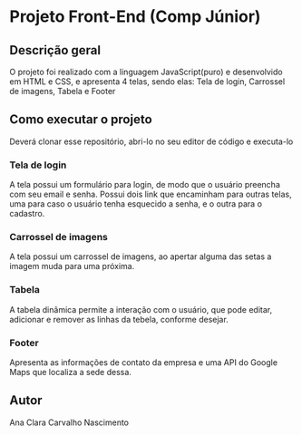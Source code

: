# Projeto Front-End (Comp Júnior)
## Descrição geral
O projeto foi realizado com a linguagem JavaScript(puro) e desenvolvido em HTML e CSS, e apresenta 4 telas, sendo elas: Tela de login, Carrossel de imagens, Tabela e Footer

## Como executar o projeto
Deverá clonar esse repositório, abri-lo no seu editor de código e executa-lo

### Tela de login
A tela possui um formulário para login, de modo que o usuário preencha com seu email e senha. Possui dois link que encaminham para outras telas, uma para caso o usuário tenha esquecido a senha, e o outra para o cadastro.

### Carrossel de imagens
A tela possui um carrossel de imagens, ao apertar alguma das setas a imagem muda para uma próxima.

### Tabela 
A tabela dinâmica permite a interação com o usuário, que pode editar, adicionar e remover as linhas da tebela, conforme desejar.

### Footer
Apresenta as informações de contato da empresa e uma API do Google Maps que localiza a sede dessa.

## Autor
Ana Clara Carvalho Nascimento
